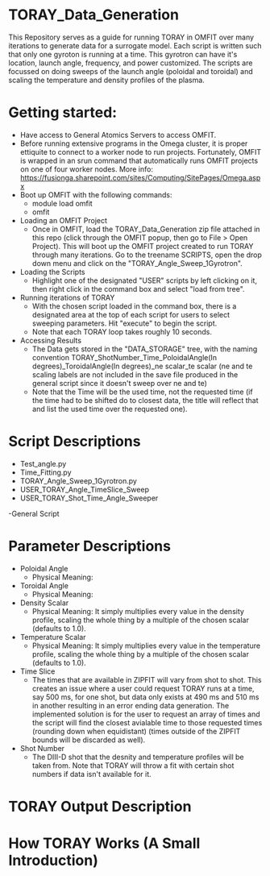 # TORAY_Data_Generation
This Repository serves as a guide for running TORAY in OMFIT over many iterations to generate data for a surrogate model. Each script is written such that only one gyroton is running at a time. This gyrotron can have it's location, launch angle, frequency, and power customized. The scripts are focussed on doing sweeps of the launch angle (poloidal and toroidal) and scaling the temperature and density profiles of the plasma.

# Getting started:

* Have access to General Atomics Servers to access OMFIT.
* Before running extensive programs in the Omega cluster, it is proper ettiquite to connect to a worker node to run projects. Fortunately, OMFIT is wrapped in an srun command that automatically runs OMFIT projects on one of four worker nodes. More info: https://fusionga.sharepoint.com/sites/Computing/SitePages/Omega.aspx
* Boot up OMFIT with the following commands:
  * module load omfit
  * omfit
* Loading an OMFIT Project
  * Once in OMFIT, load the TORAY_Data_Generation zip file attached in this repo (click through the OMFIT popup, then go to File > Open Project). This will boot up the OMFIT project created to run TORAY through many iterations. Go to the treename SCRIPTS, open the drop down menu and click on the "TORAY_Angle_Sweep_1Gyrotron".
* Loading the Scripts 
  * Highlight one of the designated "USER" scripts by left clicking on it, then right click in the command box and select "load from tree".
* Running iterations of TORAY
  * With the chosen script loaded in the command box, there is a designated area at the top of each script for users to select sweeping parameters. Hit "execute" to begin the script.
  * Note that each TORAY loop takes roughly 10 seconds.
* Accessing Results
  * The Data gets stored in the "DATA_STORAGE" tree, with the naming convention TORAY_ShotNumber_Time_PoloidalAngle(In degrees)_ToroidalAngle(In degrees)_ne scalar_te scalar (ne and te scaling labels are not included in the save file produced in the general script since it doesn't sweep over ne and te)
  * Note that the Time will be the used time, not the requested time (if the time had to be shifted do to closest data, the title will reflect that and list the used time over the requested one).

# Script Descriptions
* Test_angle.py
* Time_Fitting.py
* TORAY_Angle_Sweep_1Gyrotron.py
* USER_TORAY_Angle_TimeSlice_Sweep
* USER_TORAY_Shot_Time_Angle_Sweeper

-General Script


# Parameter Descriptions
* Poloidal Angle
  * Physical Meaning: 
* Toroidal Angle
  * Physical Meaning: 
* Density Scalar
  * Physical Meaning: It simply multiplies every value in the density profile, scaling the whole thing by a multiple of the chosen scalar (defaults to 1.0).
* Temperature Scalar
  * Physical Meaning: It simply multiplies every value in the temperature profile, scaling the whole thing by a multiple of the chosen scalar (defaults to 1.0).
* Time Slice
  * The times that are available in ZIPFIT will vary from shot to shot. This creates an issue where a user could request TORAY runs at a time, say 500 ms, for one shot, but data only exists at 490 ms and 510 ms in another resulting in an error ending data generation. The implemented solution is for the user to request an array of times and the script will find the closest avialable time to those requested times (rounding down when equidistant) (times outside of the ZIPFIT bounds will be discarded as well).
* Shot Number
  * The DIII-D shot that the desnity and temperature profiles will be taken from. Note that TORAY will throw a fit with certain shot numbers if data isn't available for it.

# TORAY Output Description

# How TORAY Works (A Small Introduction)
